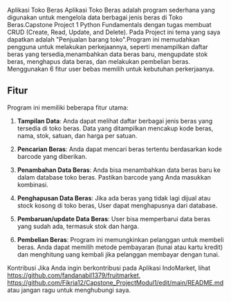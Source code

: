 Aplikasi Toko Beras
Aplikasi Toko Beras adalah program sederhana yang digunakan untuk mengelola data berbagai jenis beras di Toko Beras.Capstone Project 1 Python Fundamentals dengan tugas membuat CRUD (Create, Read, Update, and Delete). Pada Project ini tema yang saya dapatkan adalah "Penjualan barang toko".Program ini memudahkan pengguna untuk melakukan perkejaannya, seperti menampilkan daftar beras yang tersedia,menambahkan data beras baru, mengupdate stok beras, menghapus data beras, dan melakukan pembelian beras. Menggunakan 6 fitur user bebas memilih untuk kebutuhan perkerjaanya.

## Fitur

Program ini memiliki beberapa fitur utama:

1. **Tampilan Data**: Anda dapat melihat daftar berbagai jenis beras yang tersedia di toko beras. Data yang ditampilkan mencakup kode beras, nama, stok, satuan, dan harga per satuan.

2. **Pencarian Beras**: Anda dapat mencari beras tertentu berdasarkan kode barcode yang diberikan.

3. **Penambahan Data Beras**: Anda bisa menambahkan data beras baru ke dalam database toko beras. Pastikan barcode yang Anda masukkan kombinasi.

4. **Penghapusan Data Beras**: Jika ada beras yang tidak lagi dijual atau stock kosong di toko beras, User dapat menghapusnya dari database.

5. **Pembaruan/update Data Beras**: User bisa memperbarui data beras yang sudah ada, termasuk stok dan harga.

6. **Pembelian Beras**: Program ini memungkinkan pelanggan untuk membeli beras. Anda dapat memilih metode pembayaran (tunai atau kartu kredit) dan menghitung uang kembali jika pelanggan membayar dengan tunai.


Kontribusi
Jika Anda ingin berkontribusi pada Aplikasi IndoMarket, lihat [https://github.com/fandanabil1379/fruitmarket, ](https://github.com/Fikria12/Capstone_ProjectModul1/edit/main/README.md)https://github.com/Fikria12/Capstone_ProjectModul1/edit/main/README.md
atau jangan ragu untuk menghubungi saya.
